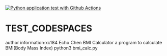 [![Python application test with Github Actions](https://github.com/nogibjj/TEST_CODESPACES/actions/workflows/main.yml/badge.svg)](https://github.com/nogibjj/TEST_CODESPACES/actions/workflows/main.yml)

# TEST_CODESPACES
author information:xc184 Echo Chen
BMI Calculator a program to calculate BMI(Body Mass Index)
python3 bmi_calc.py